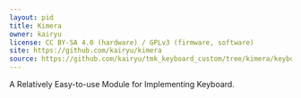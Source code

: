 ```yaml
---
layout: pid
title: Kimera
owner: kairyu
license: CC BY-SA 4.0 (hardware) / GPLv3 (firmware, software)
site: https://github.com/kairyu/kimera
source: https://github.com/kairyu/tmk_keyboard_custom/tree/kimera/keyboard/kimera
---
```

A Relatively Easy-to-use Module for Implementing Keyboard.
